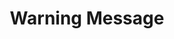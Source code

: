 ---
layout: article
title: Warning Message
description: 
  - This design template screen shows a warning message on the info screen
lang: en
weight: 500
isDraft: false
ref: Warning_Message
category:
  - Warning
image: Warning_Message_DE.png
download: Warning_Message_DE.pbmx
overview_description:
overview_benefits:
overview_data_sources:
---
